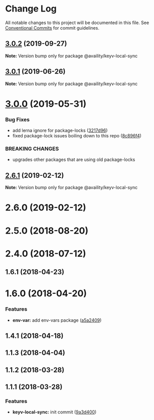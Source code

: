 # Change Log

All notable changes to this project will be documented in this file.
See [Conventional Commits](https://conventionalcommits.org) for commit guidelines.

## [3.0.2](https://github.com/availity/sdk-js/compare/@availity/keyv-local-sync@3.0.1...@availity/keyv-local-sync@3.0.2) (2019-09-27)

**Note:** Version bump only for package @availity/keyv-local-sync





## [3.0.1](https://github.com/availity/sdk-js/compare/@availity/keyv-local-sync@3.0.0...@availity/keyv-local-sync@3.0.1) (2019-06-26)

**Note:** Version bump only for package @availity/keyv-local-sync





# [3.0.0](https://github.com/availity/sdk-js/compare/@availity/keyv-local-sync@2.6.1...@availity/keyv-local-sync@3.0.0) (2019-05-31)


### Bug Fixes

* add lerna ignore for package-locks ([3217d96](https://github.com/availity/sdk-js/commit/3217d96))
* fixed package-lock issues boiling down to this repo ([8c896f4](https://github.com/availity/sdk-js/commit/8c896f4))


### BREAKING CHANGES

* upgrades other packages that are using old package-locks





## [2.6.1](https://github.com/availity/sdk-js/compare/@availity/keyv-local-sync@2.6.0...@availity/keyv-local-sync@2.6.1) (2019-02-12)

**Note:** Version bump only for package @availity/keyv-local-sync





# 2.6.0 (2019-02-12)



# 2.5.0 (2018-08-20)



# 2.4.0 (2018-07-12)



## 1.6.1 (2018-04-23)



# 1.6.0 (2018-04-20)


### Features

* **env-var:** add env-vars package ([a5a2409](https://github.com/availity/sdk-js/commit/a5a2409))



## 1.4.1 (2018-04-18)



## 1.1.3 (2018-04-04)



## 1.1.2 (2018-03-28)



## 1.1.1 (2018-03-28)


### Features

* **keyv-local-sync:** init commit ([9a3d400](https://github.com/availity/sdk-js/commit/9a3d400))
